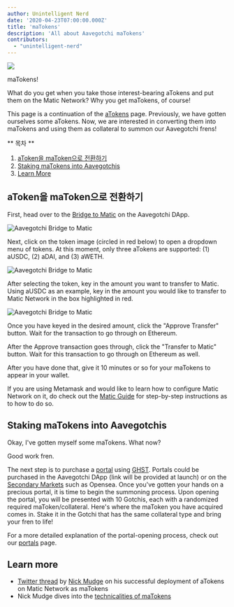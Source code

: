 ```yaml
---
author: Unintelligent Nerd
date: '2020-04-23T07:00:00.000Z'
title: 'maTokens'
description: 'All about Aavegotchi maTokens'
contributors:
  - "unintelligent-nerd"
---
```


<div class="headerImageContainer">
<img class="headerImage" src="/matokens/matoken.png">
<p class="headerImageText">maTokens!</p>
</div>

What do you get when you take those interest-bearing aTokens and put them on the Matic Network? Why you get maTokens, of course!

This page is a continuation of the [aTokens](/atokens) page. Previously, we have gotten ourselves some aTokens. Now, we are interested in converting them into maTokens and using them as collateral to summon our Aavegotchi frens!

<div class="contentsBox">

** 목차 **

<ol>
<li><a href=#converting-atokens-into-matokens>aToken을 maToken으로 전환하기</a></li>
<li><a href=#staking-matokens-into-aavegotchis>Staking maTokens into Aavegotchis</a></li>
<li><a href=#learn-more>Learn More</a></li>
</ol>

</div>

## aToken을 maToken으로 전환하기

First, head over to the [Bridge to Matic](https://aavegotchi.com/bridge) on the Aavegotchi DApp.

<img class = "bodyImage" src = "/matokens/bridge-to-matic.png" alt = "Aavegotchi Bridge to Matic" />

Next, click on the token image (circled in red below) to open a dropdown menu of tokens. At this moment, only three aTokens are supported: (1) aUSDC, (2) aDAI, and (3) aWETH.

<img class = "bodyImage" src = "/matokens/select-atoken-to-convert.png" alt = "Aavegotchi Bridge to Matic" />

After selecting the token, key in the amount you want to transfer to Matic. Using aUSDC as an example, key in the amount you would like to transfer to Matic Network in the box highlighted in red.

<img class = "bodyImage" src = "/matokens/amount-to-transfer-to-matic.png" alt = "Aavegotchi Bridge to Matic" />

Once you have keyed in the desired amount, click the "Approve Transfer" button. Wait for the transaction to go through on Ethereum.

After the Approve transaction goes through, click the "Transfer to Matic" button. Wait for this transaction to go through on Ethereum as well.

After you have done that, give it 10 minutes or so for your maTokens to appear in your wallet.

If you are using Metamask and would like to learn how to configure Matic Network on it, do check out the [Matic Guide](/polygon) for step-by-step instructions as to how to do so.

## Staking maTokens into Aavegotchis

Okay, I've gotten myself some maTokens. What now?

Good work fren.

The next step is to purchase a [portal](/portals) using [GHST](/ghst). Portals could be purchased in the Aavegotchi DApp (link will be provided at launch) or on the [Secondary Markets](/marketplace) such as Opensea. Once you've gotten your hands on a precious portal, it is time to begin the summoning process. Upon opening the portal, you will be presented with 10 Gotchis, each with a randomized required maToken/collateral. Here's where the maToken you have acquired comes in. Stake it in the Gotchi that has the same collateral type and bring your fren to life!

For a more detailed explanation of the portal-opening process, check out our [portals](/portals) page.

## Learn more

* [Twitter thread](https://twitter.com/mudgen/status/1352399348219445250) by [Nick Mudge](/team#nick-mudge) on his successful deployment of aTokens on Matic Network as maTokens
* Nick Mudge dives into the [technicalities of maTokens](https://aavegotchi.substack.com/p/aaves-interest-bearing-atokens-on)
